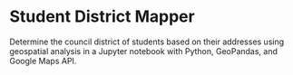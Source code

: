 # Student District Mapper
Determine the council district of students based on their addresses using geospatial analysis in a Jupyter notebook with Python, GeoPandas, and Google Maps API.
